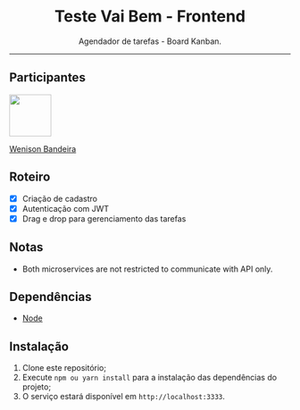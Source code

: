 <h1 align="center">
Teste Vai Bem - Frontend
</h1>

<p align="center">Agendador de tarefas - Board Kanban.</p>

<hr>

## Participantes


[<img src="https://avatars2.githubusercontent.com/u/44320625?s=460&u=2f8e3f8022f78fc086d838abcacda9f23d6c8c1d&v=4" width="75px;"/>](https://github.com/wenisonbp)

[Wenison Bandeira](https://github.com/wenisonbp)                                                                       

## Roteiro

- [x] Criação de cadastro
- [x] Autenticação com JWT
- [x] Drag e drop para gerenciamento das tarefas

## Notas

- Both microservices are not restricted to communicate with API only.


## Dependências

- [Node](https://nodejs.org/en/)

## Instalação

1. Clone este repositório;<br />
2. Execute `npm ou yarn install` para a instalação das dependências do projeto;<br />
3. O serviço estará disponível em `http://localhost:3333`.<br />


